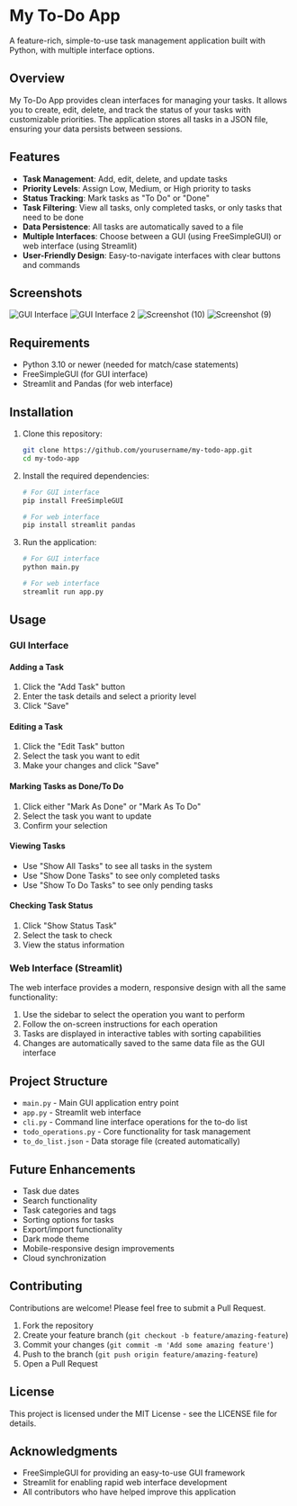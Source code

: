 # My To-Do App
A feature-rich, simple-to-use task management application built with Python, with multiple interface options.

## Overview
My To-Do App provides clean interfaces for managing your tasks. It allows you to create, edit, delete, and track the status of your tasks with customizable priorities. The application stores all tasks in a JSON file, ensuring your data persists between sessions.

## Features
- **Task Management**: Add, edit, delete, and update tasks
- **Priority Levels**: Assign Low, Medium, or High priority to tasks
- **Status Tracking**: Mark tasks as "To Do" or "Done"
- **Task Filtering**: View all tasks, only completed tasks, or only tasks that need to be done
- **Data Persistence**: All tasks are automatically saved to a file
- **Multiple Interfaces**: Choose between a GUI (using FreeSimpleGUI) or web interface (using Streamlit)
- **User-Friendly Design**: Easy-to-navigate interfaces with clear buttons and commands

## Screenshots
![GUI Interface](https://github.com/user-attachments/assets/99483c37-f5dd-4033-b498-7ba88141c149)
![GUI Interface 2](https://github.com/user-attachments/assets/6b25d5c3-2f8d-4970-9dbd-5bcfa16b4254)
![Screenshot (10)](https://github.com/user-attachments/assets/0373c234-9794-4441-bfa0-24097a14cead)
![Screenshot (9)](https://github.com/user-attachments/assets/b48c9a50-f715-48c1-b100-4727bf397288)


## Requirements
- Python 3.10 or newer (needed for match/case statements)
- FreeSimpleGUI (for GUI interface)
- Streamlit and Pandas (for web interface)

## Installation
1. Clone this repository:
   ```bash
   git clone https://github.com/yourusername/my-todo-app.git
   cd my-todo-app
   ```
2. Install the required dependencies:
   ```bash
   # For GUI interface
   pip install FreeSimpleGUI
   
   # For web interface
   pip install streamlit pandas
   ```
3. Run the application:
   ```bash
   # For GUI interface
   python main.py
   
   # For web interface
   streamlit run app.py
   ```

## Usage

### GUI Interface
#### Adding a Task
1. Click the "Add Task" button
2. Enter the task details and select a priority level
3. Click "Save"

#### Editing a Task
1. Click the "Edit Task" button
2. Select the task you want to edit
3. Make your changes and click "Save"

#### Marking Tasks as Done/To Do
1. Click either "Mark As Done" or "Mark As To Do"
2. Select the task you want to update
3. Confirm your selection

#### Viewing Tasks
- Use "Show All Tasks" to see all tasks in the system
- Use "Show Done Tasks" to see only completed tasks
- Use "Show To Do Tasks" to see only pending tasks

#### Checking Task Status
1. Click "Show Status Task"
2. Select the task to check
3. View the status information

### Web Interface (Streamlit)
The web interface provides a modern, responsive design with all the same functionality:

1. Use the sidebar to select the operation you want to perform
2. Follow the on-screen instructions for each operation
3. Tasks are displayed in interactive tables with sorting capabilities
4. Changes are automatically saved to the same data file as the GUI interface

## Project Structure
- `main.py` - Main GUI application entry point
- `app.py` - Streamlit web interface
- `cli.py` - Command line interface operations for the to-do list
- `todo_operations.py` - Core functionality for task management
- `to_do_list.json` - Data storage file (created automatically)

## Future Enhancements
- Task due dates
- Search functionality
- Task categories and tags
- Sorting options for tasks
- Export/import functionality
- Dark mode theme
- Mobile-responsive design improvements
- Cloud synchronization

## Contributing
Contributions are welcome! Please feel free to submit a Pull Request.
1. Fork the repository
2. Create your feature branch (`git checkout -b feature/amazing-feature`)
3. Commit your changes (`git commit -m 'Add some amazing feature'`)
4. Push to the branch (`git push origin feature/amazing-feature`)
5. Open a Pull Request

## License
This project is licensed under the MIT License - see the LICENSE file for details.

## Acknowledgments
- FreeSimpleGUI for providing an easy-to-use GUI framework
- Streamlit for enabling rapid web interface development
- All contributors who have helped improve this application
